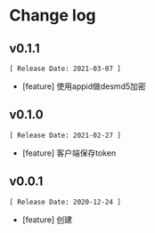 # Change log

## v0.1.1

    [ Release Date: 2021-03-07 ]

- [feature] 使用appid做desmd5加密

## v0.1.0

    [ Release Date: 2021-02-27 ]

- [feature] 客户端保存token

## v0.0.1

    [ Release Date: 2020-12-24 ]

- [feature] 创建



